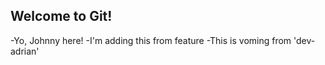 ## Welcome to Git!

-Yo, Johnny here!
-I'm adding this from feature
-This is voming from 'dev-adrian'